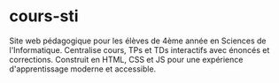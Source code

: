 # cours-sti
Site web pédagogique pour les élèves de 4ème année en Sciences de l'Informatique. Centralise cours, TPs et TDs interactifs avec énoncés et corrections. Construit en HTML, CSS et JS pour une expérience d'apprentissage moderne et accessible.
